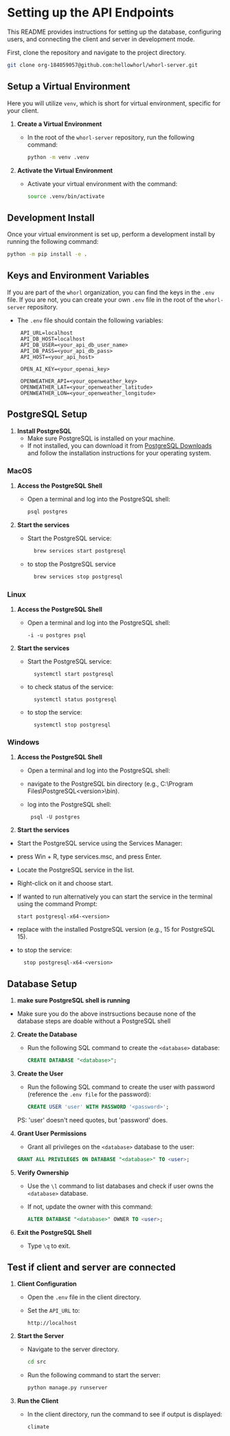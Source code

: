 # Setting up the API Endpoints

This README provides instructions for setting up the database, configuring users, and connecting the client and server in development mode.

First, clone the repository and navigate to the project directory.

```bash
git clone org-184059057@github.com:hellowhorl/whorl-server.git
```

## Setup a Virtual Environment

Here you will utilize `venv`, which is short for virtual environment, specific for your client.

1. **Create a Virtual Environment**  
    - In the root of the `whorl-server` repository, run the following command:

      ```bash
      python -m venv .venv
      ```

2. **Activate the Virtual Environment**  
    - Activate your virtual environment with the command:

      ```bash
      source .venv/bin/activate
      ```

## Development Install

Once your virtual environment is set up, perform a development install by running the following command:

```bash
python -m pip install -e .
```

## Keys and Environment Variables

If you are part of the `whorl` organization, you can find the keys in the `.env` file. If you are not, you can create your own `.env` file in the root of the `whorl-server` repository.

- The `.env` file should contain the following variables:

     ```plaintext
      API_URL=localhost
      API_DB_HOST=localhost
      API_DB_USER=<your_api_db_user_name>
      API_DB_PASS=<your_api_db_pass>
      API_HOST=<your_api_host>

      OPEN_AI_KEY=<your_openai_key>

      OPENWEATHER_API=<your_openweather_key>
      OPENWEATHER_LAT=<your_openweather_latitude>
      OPENWEATHER_LON=<your_openweather_longitude>
     ```

## PostgreSQL Setup

1. **Install PostgreSQL**  
   - Make sure PostgreSQL is installed on your machine.  
   - If not installed, you can download it from [PostgreSQL Downloads](https://www.postgresql.org/download/) and follow the installation instructions for your operating system.

### MacOS
1. **Access the PostgreSQL Shell**  
   - Open a terminal and log into the PostgreSQL shell:  

     ```bash
     psql postgres
     ```

2. **Start the services**
    - Start the PostgreSQL service:

      ```bash
        brew services start postgresql
      ```
    - to stop the PostgreSQL service 
      
      ```bash 
        brew services stop postgresql 
      ```

### Linux
1. **Access the PostgreSQL Shell**  
   - Open a terminal and log into the PostgreSQL shell:  

     ```sudo 
     -i -u postgres psql
     ```

2. **Start the services**
    - Start the PostgreSQL service:

      ```sudo
        systemctl start postgresql
      ```
    - to check status of the service: 

      ```sudo
        systemctl status postgresql
      ```
    - to stop the service: 
      ```sudo
        systemctl stop postgresql
      ```
### Windows
1. **Access the PostgreSQL Shell**  
   - Open a terminal and log into the PostgreSQL shell:
   - navigate to the PostgreSQL bin directory (e.g., C:\Program Files\PostgreSQL\<version>\bin).
   - log into the PostgreSQL shell:   
     
     ```sudo
      psql -U postgres
     ```
2. **Start the services**
  - Start the PostgreSQL service using the Services Manager:
  - press Win + R, type services.msc, and press Enter.
  - Locate the PostgreSQL service in the list.
  - Right-click on it and choose start.

  - If wanted to run alternatively you can start the service in the terminal using the command Prompt: 
  
    ```net
    start postgresql-x64-<version>
    ```
  - replace <version> with the installed PostgreSQL version (e.g., 15 for PostgreSQL 15).
  
  - to stop the service: 
    
    ```net
      stop postgresql-x64-<version>
    ```
## Database Setup

1. **make sure PostgreSQL shell is running**
  - Make sure you do the above instrsuctions because none of the database steps are doable without a PostgreSQL shell

2. **Create the Database**  
   - Run the following SQL command to create the `<database>` database:

     ```sql
     CREATE DATABASE "<database>";
     ```

3. **Create the User**
    - Run the following SQL command to create the user with password (reference the `.env file` for the password):

        ```sql
        CREATE USER 'user' WITH PASSWORD '<password>';
        ```

    PS: 'user' doesn't need quotes, but 'password' does.

4. **Grant User Permissions**  
   - Grant all privileges on the `<database>` database to the user:  

    ```sql
    GRANT ALL PRIVILEGES ON DATABASE "<database>" TO <user>;
    ```

5. **Verify Ownership**  
   - Use the `\l` command to list databases and check if user owns the `<database>` database.  
   - If not, update the owner with this command:

     ```sql
     ALTER DATABASE "<database>" OWNER TO <user>;
     ```

6. **Exit the PostgreSQL Shell**  
   - Type `\q` to exit.

## Test if client and server are connected

1. **Client Configuration**  
   - Open the `.env` file in the client directory.  
   - Set the `API_URL` to:  

     ```plaintext
     http://localhost
     ```

2. **Start the Server**  
   - Navigate to the server directory.

     ```bash
     cd src
     ```

   - Run the following command to start the server:

     ```bash
     python manage.py runserver
     ```

3. **Run the Client**  
   - In the client directory, run the command to see if output is displayed:

     ```bash
     climate
     ```
